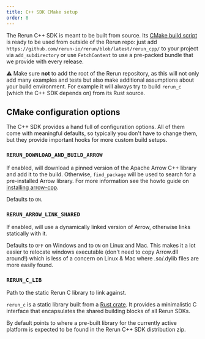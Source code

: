 ```yaml
---
title: C++ SDK CMake setup
order: 8
---
```


The Rerun C++ SDK is meant to be built from source.
Its [CMake build script](https://github.com/rerun-io/rerun/blob/latest/rerun_cpp/CMakeLists.txt)
is ready to be used from outside of the Rerun repo: just add `https://github.com/rerun-io/rerun/blob/latest/rerun_cpp/`
to your project via `add_subdirectory` or use `FetchContent` to use a pre-packed bundle that we provide with every release.

⚠️ Make sure **not** to add the root of the Rerun repository, as this will not only add many examples and tests
but also make additional assumptions about your build environment. For example it will always try to build
`rerun_c` (which the C++ SDK depends on) from its Rust source.


## CMake configuration options

The C++ SDK provides a hand full of configuration options.
All of them come with meaningful defaults, so typically you don't have to change them,
but they provide important hooks for more custom build setups.

### `RERUN_DOWNLOAD_AND_BUILD_ARROW`
If enabled, will download a pinned version of the Apache Arrow C++ library and add it to the build.
Otherwise, `find_package` will be used to search for a pre-installed Arrow library.
For more information see the howto guide on [installing arrow-cpp](../howto/arrow-cpp-install.md).

Defaults to `ON`.

### `RERUN_ARROW_LINK_SHARED`
If enabled, will use a dynamically linked version of Arrow, otherwise links statically with it.

Defaults to `OFF` on Windows and to `ON` on Linux and Mac.
This makes it a lot easier to relocate windows executable (don't need to copy Arrow.dll around!) which is less of a concern on Linux & Mac where .so/.dylib files are more easily found.


### `RERUN_C_LIB`
Path to the static Rerun C library to link against.

`rerun_c` is a static library built from a [Rust crate](https://github.com/rerun-io/rerun/tree/latest/crates/rerun_c).
It provides a minimalistic C interface that encapsulates the shared building blocks of all Rerun SDKs.

By default points to where a pre-built library for the currently active platform
is expected to be found in the Rerun C++ SDK distribution zip.
